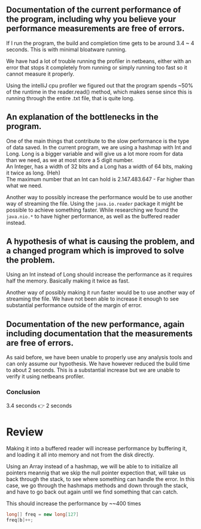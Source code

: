 ## Documentation of the current performance of the program, including why you believe your performance measurements are free of errors.
If I run the program, the build and completion time gets to be around 3.4 ~ 4 seconds. This is with minimal bloatware running.

We have had a lot of trouble running the profiler in netbeans, either with an error that stops it completely from running or simply running too fast so it cannot measure it properly.   

Using the intelliJ cpu profiler we figured out that the program spends ~50% of the runtime in the reader.read() method, which makes sense since this is running through the entire .txt file, that is quite long.

## An explanation of the bottlenecks in the program.
One of the main things that contribute to the slow performance is the type of data saved. In the current program, we are using a hashmap with Int and Long.  Long is a bigger variable and will give us a lot more room for data than we need, as we at most store a 5 digit number.  
An Integer, has a width of 32 bits and a Long has a width of 64 bits, making it twice as long. (Heh)  
The maximum number that an Int can hold is 2.147.483.647 - Far higher than what we need.

Another way to possibly increase the performance would be to use another way of streaming the file. Using the ``java.io.reader`` package it might be possible to achieve something faster. While researching we found the ``java.nio.*`` to have higher performance, as well as the buffered reader instead.

## A hypothesis of what is causing the problem, and a changed program which is improved to solve the problem.
Using an Int instead of Long should increase the performance as it requires half the memory. Basically making it twice as fast.

Another way of possibly making it run faster would be to use another way of streaming the file. We have not been able to increase it enough to see substantial performance outside of the margin of error.
## Documentation of the new performance, again including documentation that the measurements are free of errors.

As said before, we have been unable to properly use any analysis tools and can only assume our hypothesis. We have however reduced the build time to about 2 seconds. This is a substantial increase but we are unable to verify it using netbeans profiler.


### Conclusion
3.4 seconds :point_right: 2 seconds


# Review
Making it into a buffered reader will increase performance by buffering it, and loading it all into memory and not from the disk directly.

Using an Array instead of a hashmap, we will be able to to initialize all pointers meannig that we skip the null pointer expection that, will take us back through the stack, to see where something can handle the error. In this case, we go through the hashmaps methods and down through the stack, and have to go back out again until we find something that can catch.

This should increase the performance by ~~400 times

```java
long[] freq = new long[127]
freq[b]++;
```
